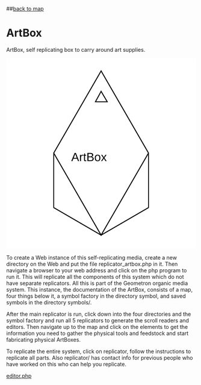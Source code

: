 ##[back to map](index.html)

# ArtBox

ArtBox, self replicating box to carry around art supplies.

![](symbols/artbox.svg)

To create a Web instance of this self-replicating media, create a new directory on the Web and put the file replicator_artbox.php in it. Then navigate a browser to your web address and click on the php program to run it.  This will replicate all the components of this system which do not have separate replicators.  All this is part of the Geometron organic media system.  This instance, the documentation of the ArtBox, consists of a map, four things below it, a symbol factory in the directory symbol, and saved symbols in the directory symbols/.  

After the main replicator is run, click down into the four directories and the symbol factory and run all 5 replicators to generate the scroll readers and editors.  Then navigate up to the map and click on the elements to get the information you need to gather the physical tools and feedstock and start fabricating physical ArtBoxes.

To replicate the entire system, click on replicator, follow the instructions to replicate all parts. Also replicator/ has contact info for previous people who have worked on this who can help you replicate. 

[editor.php](editor.php)